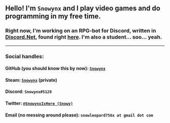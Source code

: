 ## Hello! I'm `Snowynx` and I play video games and do programming in my free time.

### Right now, I'm working on an RPG-bot for Discord, written in [Discord.Net](https://github.com/discord-net/Discord.Net), found right [here](https://github.com/Snowynx/BotNetFun). I'm also a student... soo... yeah. 
----
### Social handles: 

#### GitHub (you should know this by now): [`Snowynx`](https://github.com/Snowynx)
#### Steam: [`Snowynx`](https://steamcommunity.com/id/Snowynx/) (private)
#### Discord: `Snowynx#5128`
#### Twitter: [`@SnowynxIsHere (Snowy)`](https://twitter.com/SnowynxIsHere)
#### Email (no messing around please): `snowleopard756x at gmail dot com`
